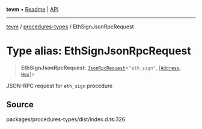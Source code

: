 **tevm** • [Readme](../../README.md) \| [API](../../modules.md)

***

[tevm](../../README.md) / [procedures-types](../README.md) / EthSignJsonRpcRequest

# Type alias: EthSignJsonRpcRequest

> **EthSignJsonRpcRequest**: [`JsonRpcRequest`](../../index/type-aliases/JsonRpcRequest.md)\<`"eth_sign"`, [[`Address`](../../index/type-aliases/Address.md), [`Hex`](../../index/type-aliases/Hex.md)]\>

JSON-RPC request for `eth_sign` procedure

## Source

packages/procedures-types/dist/index.d.ts:326
